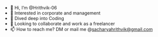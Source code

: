 - 👋 Hi, I’m @Hrithvik-06
- 👀 Interested in corporate and management
- 🌱 Dived deep into Coding
- 💞️ Looking to collaborate and work as a freelancer
- 📫 How to reach me? DM or mail me @sacharyahrithvik@gmail.com

<!---
Hrithvik-06/Hrithvik-06 is a ✨ special ✨ repository because its `README.md` (this file) appears on your GitHub profile.
You can click the Preview link to take a look at your changes.
--->
